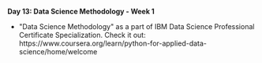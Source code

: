 <p><b>Day 13: Data Science Methodology - Week 1 </b></p>
<ul>
<li>
"Data Science Methodology" as a part of  IBM Data Science Professional Certificate Specialization. Check it out: https://www.coursera.org/learn/python-for-applied-data-science/home/welcome
</li>
</ul>

